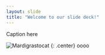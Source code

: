 ```yaml
---
layout: slide
title: "Welcome to our slide deck!"
---
```


Caption here

![Mardigrastocat](https://octodex.github.com/images/Mardigrastocat.png)
{: .center}
oooo
